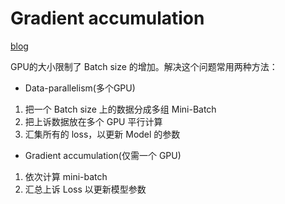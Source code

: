 # Gradient accumulation
[blog](https://towardsdatascience.com/how-to-break-gpu-memory-boundaries-even-with-large-batch-sizes-7a9c27a400ce)

GPU的大小限制了 Batch size 的增加。解决这个问题常用两种方法：
- Data-parallelism(多个GPU)
1. 把一个 Batch size 上的数据分成多组 Mini-Batch
2. 把上诉数据放在多个 GPU 平行计算
3. 汇集所有的 loss，以更新 Model 的参数

- Gradient accumulation(仅需一个 GPU)
1. 依次计算 mini-batch
2. 汇总上诉 Loss 以更新模型参数
